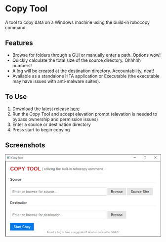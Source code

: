 # Copy Tool
A tool to copy data on a Windows machine using the build-in robocopy command.

## Features
* Browse for folders through a GUI or manually enter a path. Options wow!
* Quickly calculate the total size of the source directory. Ohhhhh numbers!
* A log will be created at the destination directory. Accountability, neat!
* Available as a standalone HTA application or Executable (the executable may have issues with anti-malware suites).

## To Use
1. Download the latest release [here](https://github.com/justinchapdelaine/copy-tool/releases)
2. Run the Copy Tool and accept elevation prompt (elevation is needed to bypass ownership and permission issues)
3. Enter a source or destination directory
4. Press start to begin copying

## Screenshots
![screenshot](https://github.com/justinchapdelaine/copy-tool/blob/hta-version/img/screenshot.png?raw=true "screenshot")
